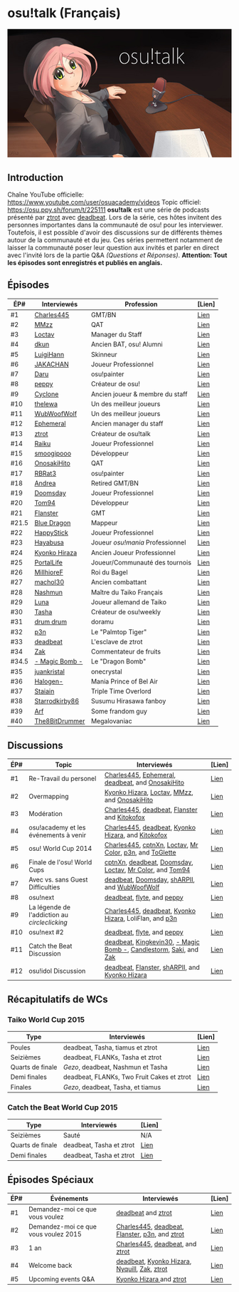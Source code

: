 osu!talk (Français)
===================

![osu!talk logo](osu!talk.jpg "osu!talk logo")

Introduction
---------------

Chaîne YouTube officielle: <https://www.youtube.com/user/osuacademy/videos>
Topic officiel: <https://osu.ppy.sh/forum/t/225111>
**osu!talk** est une série de podcasts présenté par [ztrot](https://osu.ppy.sh/u/ztrot) avec [deadbeat](https://osu.ppy.sh/u/deadbeat). Lors de la série, ces hôtes invitent des personnes importantes dans la communauté de osu! pour les interviewer. Toutefois, il est possible d'avoir des discussions sur de différents thèmes autour de la communauté et du jeu. Ces séries permettent notamment de laisser la communauté poser leur question aux invités et parler en direct avec l'invité lors de la partie Q&A *(Questions et Réponses)*. **Attention: Tout les épisodes sont enregistrés et publiés en anglais.**

Épisodes
---------

| ÉP\#  | Interviewés                                              | Profession                          | [Lien]                                                        |
|-------|----------------------------------------------------------|-------------------------------------|---------------------------------------------------------------|
| #1    | [Charles445](https://osu.ppy.sh/u/85000)                       | GMT/BN                              | [Lien](https://www.youtube.com/watch?v=e8lhBtcPbjw)                 |
| #2    | [MMzz](https://osu.ppy.sh/u/128993)                            | QAT                                 | [Lien](https://www.youtube.com/watch?v=fBBQ4bwNZcY)                 |
| #3    | [Loctav](https://osu.ppy.sh/u/71366)                           | Manager du Staff                    | [Lien](https://www.youtube.com/watch?v=gxZtxmUvDoQ)                 |
| #4    | [dkun](https://osu.ppy.sh/u/154400)                            | Ancien BAT, osu! Alumni             | [Lien](https://www.youtube.com/watch?v=_nFI71fG7-c)                 |
| #5    | [LuigiHann](https://osu.ppy.sh/u/1079)                         | Skinneur                            | [Lien](https://www.youtube.com/watch?v=OVjq9ko83t0)                 |
| #6    | [JAKACHAN](https://osu.ppy.sh/u/718696)                        | Joueur Professionnel                | [Lien](https://www.youtube.com/watch?v=WXFMggx94e0)                 |
| #7    | [Daru](https://osu.ppy.sh/u/32480)                             | osu!painter                         | [Lien](https://www.youtube.com/watch?v=eBFaLRXmfYc)                 |
| #8    | [peppy](https://osu.ppy.sh/u/2)                                | Créateur de osu!                    | [Lien](https://www.youtube.com/watch?v=x7vdW5uZutU)                 |
| #9    | [Cyclone](https://osu.ppy.sh/u/18589)                          | Ancien joueur &amp; membre du staff | [Lien](https://www.youtube.com/watch?v=jPUSY0FMw2E)                 |
| #10   | [thelewa](https://osu.ppy.sh/u/475021)                         | Un des meilleur joueurs             | [Lien](https://www.youtube.com/watch?v=N7P-J-5LJzk)                 |
| #11   | [WubWoofWolf](https://osu.ppy.sh/u/39828)                      | Un des meilleur joueurs             | [Lien](https://www.youtube.com/watch?v=XYzKlfvQt-w)                 |
| #12   | [Ephemeral](https://osu.ppy.sh/u/102335)                       | Ancien manager du staff             | [Lien](https://www.youtube.com/watch?v=eXWmjo0-oyM)                 |
| #13   | [ztrot](https://osu.ppy.sh/u/6347)                             | Créateur de osu!talk                | [Lien](https://www.youtube.com/watch?v=8COmLt0IBRs)                 |
| #14   | [Raiku](https://osu.ppy.sh/u/1525538)                          | Joueur Professionnel                | [Lien](https://www.youtube.com/watch?v=5P9FaFrS0CM)                 |
| #15   | [smoogipooo](https://osu.ppy.sh/u/1040328)                     | Développeur                         | [Lien](https://www.youtube.com/watch?v=vG1yx1xVQsk)                 |
| #16   | [OnosakiHito](https://osu.ppy.sh/u/290128)                     | QAT                                 | [Lien](https://www.youtube.com/watch?v=ZYby7r3YNPg)                 |
| #17   | [RBRat3](https://osu.ppy.sh/u/307202)                          | osu!painter                         | [Lien](https://www.youtube.com/watch?v=kSotXmkCN4I)                 |
| #18   | [Andrea](https://osu.ppy.sh/u/33599)                           | Retired GMT/BN                      | [Lien](https://www.youtube.com/watch?v=dKEOVBiljdc)                 |
| #19   | [Doomsday](https://osu.ppy.sh/u/18983)                         | Joueur Professionnel                | [Lien](https://www.youtube.com/watch?v=0C74QeEcn_4)                 |
| #20   | [Tom94](https://osu.ppy.sh/u/1857058)                          | Développeur                         | [Lien](https://www.youtube.com/watch?v=ONnUrG4jrto)                 |
| #21   | [Flanster](https://osu.ppy.sh/u/447818)                        | GMT                                 | [Lien](https://www.youtube.com/watch?v=nvGP5x9ZseM)                 |
| #21.5 | [Blue Dragon](https://osu.ppy.sh/u/19048)                      | Mappeur                             | [Lien](https://puu.sh/cmOO3/a737a268da.mp3)                         |
| #22   | [HappyStick](https://osu.ppy.sh/u/256802)                      | Joueur Professionnel                | [Lien](https://www.youtube.com/watch?v=zhAHOreuYp4)                 |
| #23   | [Hayabusa](https://osu.ppy.sh/u/3104108)                       | Joueur *osu!mania* Professionnel    | [Lien](https://www.youtube.com/watch?v=1C102Zzuyzg)                 |
| #24   | [Kyonko Hiraza](https://osu.ppy.sh/u/444868)                   | Ancien Joueur Professionnel         | [Lien](https://www.youtube.com/watch?v=6RhBqhhn9F0)                 |
| #25   | [PortalLife](https://osu.ppy.sh/u/929134)                      | Joueur/Communauté des tournois      | [Lien](https://www.youtube.com/watch?v=odGwuBwqcmc)                 |
| #26   | [MillhioreF](https://osu.ppy.sh/u/941094)                      | Roi du Bagel                        | [Lien](https://www.youtube.com/watch?v=dO3kv8nutSI)                 |
| #27   | [machol30](https://osu.ppy.sh/u/5772)                          | Ancien combattant                   | [Lien](https://www.youtube.com/watch?v=PR-ItQJLQTE)                 |
| #28   | [Nashmun](https://osu.ppy.sh/u/49031)                          | Maître du Taiko Français            | [Lien](https://www.youtube.com/watch?v=C8I81f2Gw1s)                 |
| #29   | [Luna](https://osu.ppy.sh/u/588007)                            | Joueur allemand de Taiko            | [Lien](https://www.youtube.com/watch?v=5akyzJuLLFI)                 |
| #30   | [Tasha](https://osu.ppy.sh/u/1031958)                          | Créateur de osu!weekly              | [Lien](https://www.youtube.com/watch?v=9-TDEjfL1YQ)                 |
| #31   | [drum drum](https://osu.ppy.sh/u/4435526)                      | doramu                              | [Lien](https://www.youtube.com/watch?v=Pna9rIzlZKk)                 |
| #32   | [p3n](https://osu.ppy.sh/u/123703)                             | Le "Palmtop Tiger"                  | [Lien](https://www.youtube.com/watch?v=stWmOmJgmLE)                 |
| #33   | [deadbeat](https://osu.ppy.sh/u/128370)                        | L'esclave de ztrot                  | [Lien](https://www.youtube.com/watch?v=LwsWUi94GmM)                 |
| #34   | [Zak](https://osu.ppy.sh/u/1375955)                            | Commentateur de fruits              | [Lien](https://www.youtube.com/watch?v=VQ7MIshcA-E)                 |
| #34.5 | [- Magic Bomb -](https://osu.ppy.sh/u/3071175)                 | Le "Dragon Bomb"                    | [Lien](https://www.dropbox.com/s/zvc6jlb6zitepag/Dragon%20Bomb.mp3) |
| #35   | [juankristal](https://osu.ppy.sh/u/443656)                     | onecrystal                          | [Lien](https://www.youtube.com/watch?v=YiVCO2U4DLo)                 |
| #36   | [Halogen-](https://osu.ppy.sh/u/169992)                        | Mania Prince of Bel Air             | [Lien](https://www.youtube.com/watch?v=5E02YK5mNRk)                 |
| #37   | [Staiain](https://osu.ppy.sh/u/86188)                          | Triple Time Overlord                | [Lien](https://www.youtube.com/watch?v=_SJA69rqB6w)                 |
| #38   | [Starrodkirby86](https://osu.ppy.sh/u/410)                     | Susumu Hirasawa fanboy              | [Lien](https://www.youtube.com/watch?v=54VUzflrXws)                 |
| #39   | [Arf](https://osu.ppy.sh/u/3716999)                            | Some frandom guy                    | [Lien](https://www.youtube.com/watch?v=K9_4nzs5idM)                 |
| #40   | [The8BitDrummer](https://www.twitch.tv/the8bitdrummer/profile) | Megalovaniac                        | [Lien](https://www.youtube.com/watch?v=tuOv9E9QkJA)                 |


Discussions
-----------

| ÉP\# | Topic                                         | Interviewés                                                                                                                                                                                                                 | [Lien]                                        |
|------|-----------------------------------------------|-----------------------------------------------------------------------------------------------------------------------------------------------------------------------------------------------------------------------------|-----------------------------------------------|
| #1   | Re-Travail du personel                        | [Charles445](https://osu.ppy.sh/u/85000), [Ephemeral](https://osu.ppy.sh/u/102335), [deadbeat](https://osu.ppy.sh/u/128370), and [OnosakiHito](https://osu.ppy.sh/u/290128)                                                                         | [Lien](https://www.youtube.com/watch?v=c10Jiq1xZus) |
| #2   | Overmapping                                   | [Kyonko Hizara](https://osu.ppy.sh/u/444868), [Loctav](https://osu.ppy.sh/u/71366), [MMzz](https://osu.ppy.sh/u/128993), and [OnosakiHito](https://osu.ppy.sh/u/290128)                                                                             | [Lien](https://www.youtube.com/watch?v=RepSYE3hN3A) |
| #3   | Modération                                    | [Charles445](https://osu.ppy.sh/u/85000), [deadbeat](https://osu.ppy.sh/u/128370), [Flanster](https://osu.ppy.sh/u/447818) and [Kitokofox](https://osu.ppy.sh/u/1815420)                                                                            | [Lien](https://www.youtube.com/watch?v=C1hvpnW5A7k) |
| #4   | osu!academy et les événements à venir         | [Charles445](https://osu.ppy.sh/u/85000), [deadbeat](https://osu.ppy.sh/u/128370), [Kyonko Hizara](https://osu.ppy.sh/u/444868), and [Kitokofox](https://osu.ppy.sh/u/1815420)                                                                      | [Lien](https://www.youtube.com/watch?v=-N44vLwJ9oM) |
| #5   | osu! World Cup 2014                           | [Charles445](https://osu.ppy.sh/u/85000), [cptnXn](https://osu.ppy.sh/u/495272), [Loctav](https://osu.ppy.sh/u/71366), [Mr Color](https://osu.ppy.sh/u/116078), [p3n](https://osu.ppy.sh/u/123703), and [ToGlette](https://osu.ppy.sh/u/1076236)                | [Lien](https://www.youtube.com/watch?v=Tl0E8vqubjw) |
| #6   | Finale de l'osu! World Cups                   | [cptnXn](https://osu.ppy.sh/u/495272), [deadbeat](https://osu.ppy.sh/u/128370), [Doomsday](https://osu.ppy.sh/u/18983), [Loctav](https://osu.ppy.sh/u/71366), [Mr Color](https://osu.ppy.sh/u/116078), and [Tom94](https://osu.ppy.sh/u/1857058)                | [Lien](https://www.youtube.com/watch?v=bl63NpUz_T8) |
| #7   | Avec vs. sans Guest Difficulties              | [deadbeat](https://osu.ppy.sh/u/128370), [Doomsday](https://osu.ppy.sh/u/18983), [shARPII](https://osu.ppy.sh/u/776257), and [WubWoofWolf](https://osu.ppy.sh/u/39828)                                                                              | [Lien](https://www.youtube.com/watch?v=OMsHFRS662k) |
| #8   | osu!next                                      | [deadbeat](https://osu.ppy.sh/u/128370), [flyte](https://osu.ppy.sh/u/3103765), and [peppy](https://osu.ppy.sh/u/2)                                                                                                                           | [Lien](https://www.youtube.com/watch?v=jBUNIDa427Q) |
| #9   | La légende de l'addiction au *circleclicking* | [Charles445](https://osu.ppy.sh/u/85000), [deadbeat](https://osu.ppy.sh/u/128370), [Kyonko Hizara](https://osu.ppy.sh/u/444868), LoliFlan, and [p3n](https://osu.ppy.sh/u/123703)                                                                   | [Lien](https://www.youtube.com/watch?v=tIEuc4DK_nM) |
| #10  | osu!next #2                                   | [deadbeat](https://osu.ppy.sh/u/128370), [flyte](https://osu.ppy.sh/u/3103765), and [peppy](https://osu.ppy.sh/u/2)                                                                                                                           | [Lien](https://www.youtube.com/watch?v=tICLLkOlpno) |
| #11  | Catch the Beat Discussion                     | [deadbeat](https://osu.ppy.sh/u/128370), [Kingkevin30](https://osu.ppy.sh/u/564334), [- Magic Bomb -](https://osu.ppy.sh/u/3071175), [Candlestorm](https://osu.ppy.sh/u/6115166), [Saki](https://osu.ppy.sh/u/3026611), and [Zak](https://osu.ppy.sh/u/1375955) | [Lien](https://www.youtube.com/watch?v=1SvUNLkcoQg) |
| #12  | osu!idol Discussion                           | [deadbeat](https://osu.ppy.sh/u/128370), [Flanster](https://osu.ppy.sh/u/447818), [shARPII](https://osu.ppy.sh/u/776257), and [Kyonko Hizara ](https://osu.ppy.sh/u/444868)                                                                         | [Lien](https://www.youtube.com/watch?v=gwtlGM1GpWM) |



Récapitulatifs de WCs
-----------------------

### Taiko World Cup 2015

| Type             | Interviewés                                | [Lien]                                             |
|------------------|--------------------------------------------|----------------------------------------------------|
| Poules           | deadbeat, Tasha, tiamus et ztrot           | [Lien](https://www.youtube.com/watch?v=-T9xDo7Y8Fo) |
| Seizièmes        | deadbeat, FLANKs, Tasha et ztrot           | [Lien](https://www.youtube.com/watch?v=Y8IHcukw9Dw) |
| Quarts de finale | _Gezo_, deadbeat, Nashmun et Tasha         | [Lien](https://www.youtube.com/watch?v=W76U6woLvHA) |
| Demi finales     | deadbeat, FLANKs, Two Fruit Cakes et ztrot | [Lien](https://www.youtube.com/watch?v=ALMrQ0GUmhY) |
| Finales          | _Gezo_, deadbeat, Tasha, et tiamus         | [Lien](https://www.youtube.com/watch?v=iTOig6vSS28) |


### Catch the Beat World Cup 2015

| Type             | Interviewés              | [Lien]                                             |
|------------------|--------------------------|----------------------------------------------------|
| Seizièmes        | Sauté                    | N/A                                                |
| Quarts de finale | deadbeat, Tasha et ztrot | [Lien](https://www.youtube.com/watch?v=lagFdqHqVHA) |
| Demi finales     | deadbeat, Tasha et ztrot | [Lien](https://www.youtube.com/watch?v=n6X5fZEEpRA) |


Épisodes Spéciaux
--------------------

| ÉP\# | Événements                           | Interviewés                                                                                                                                                              | [Lien]                                        |
|------|--------------------------------------|--------------------------------------------------------------------------------------------------------------------------------------------------------------------------|-----------------------------------------------|
| #1   | Demandez-moi ce que vous voulez      | [deadbeat](https://osu.ppy.sh/u/128370) and [ztrot](https://osu.ppy.sh/u/6347)                                                                                                       | [Lien](https://www.youtube.com/watch?v=A0xqa-vBPgY) |
| #2   | Demandez-moi ce que vous voulez 2015 | [Charles445](https://osu.ppy.sh/u/85000), [deadbeat](https://osu.ppy.sh/u/128370), [Flanster](https://osu.ppy.sh/u/447818), [p3n](https://osu.ppy.sh/u/123703), and [ztrot](https://osu.ppy.sh/u/6347) | [Lien](https://www.youtube.com/watch?v=a9An8cD18Co) |
| #3   | 1 an                                 | [Charles445](https://osu.ppy.sh/u/85000), [deadbeat](https://osu.ppy.sh/u/128370), and [ztrot](https://osu.ppy.sh/u/6347)                                                                  | [Lien](https://www.youtube.com/watch?v=AHU7RgGCB50) |
| #4   | Welcome back                         | [deadbeat](https://osu.ppy.sh/u/128370), [Kyonko Hizara](https://osu.ppy.sh/u/444868), [Nyquill](https://osu.ppy.sh/u/682935), [Zak](https://osu.ppy.sh/u/1375955), [ztrot](https://osu.ppy.sh/u/6347) | [Lien](https://www.youtube.com/watch?v=mxXNNH5bnU4) |
| #5   | Upcoming events Q&amp;A              | [Kyonko Hizara ](https://osu.ppy.sh/u/444868) and [ztrot](https://osu.ppy.sh/u/6347)                                                                                                 | [Lien](https://www.youtube.com/watch?v=-f9hGuNC4Jg) |
